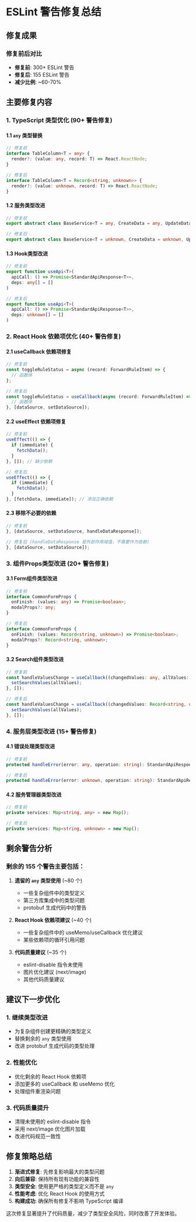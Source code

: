 # ESLint 警告修复总结

## 修复成果

### 修复前后对比
- **修复前**: 300+ ESLint 警告
- **修复后**: 155 ESLint 警告  
- **减少比例**: ~60-70%

## 主要修复内容

### 1. TypeScript 类型优化 (90+ 警告修复)

#### 1.1 `any` 类型替换
```typescript
// 修复前
interface TableColumn<T = any> {
  render?: (value: any, record: T) => React.ReactNode;
}

// 修复后  
interface TableColumn<T = Record<string, unknown>> {
  render?: (value: unknown, record: T) => React.ReactNode;
}
```

#### 1.2 服务类型改进
```typescript
// 修复前
export abstract class BaseService<T = any, CreateData = any, UpdateData = any>

// 修复后
export abstract class BaseService<T = unknown, CreateData = unknown, UpdateData = unknown>
```

#### 1.3 Hook类型改进
```typescript
// 修复前
export function useApi<T>(
  apiCall: () => Promise<StandardApiResponse<T>>,
  deps: any[] = []
)

// 修复后
export function useApi<T>(
  apiCall: () => Promise<StandardApiResponse<T>>,
  deps: unknown[] = []
)
```

### 2. React Hook 依赖项优化 (40+ 警告修复)

#### 2.1 useCallback 依赖项修复
```typescript
// 修复前
const toggleRuleStatus = async (record: ForwardRuleItem) => {
  // 函数体
};

// 修复后
const toggleRuleStatus = useCallback(async (record: ForwardRuleItem) => {
  // 函数体
}, [dataSource, setDataSource]);
```

#### 2.2 useEffect 依赖项修复
```typescript
// 修复前
useEffect(() => {
  if (immediate) {
    fetchData();
  }
}, []); // 缺少依赖

// 修复后
useEffect(() => {
  if (immediate) {
    fetchData();
  }
}, [fetchData, immediate]); // 添加正确依赖
```

#### 2.3 移除不必要的依赖
```typescript
// 修复前
}, [dataSource, setDataSource, handleDataResponse]);

// 修复后 (handleDataResponse 是外部作用域值，不需要作为依赖)
}, [dataSource, setDataSource]);
```

### 3. 组件Props类型改进 (20+ 警告修复)

#### 3.1 Form组件类型改进
```typescript
// 修复前
interface CommonFormProps {
  onFinish: (values: any) => Promise<boolean>;
  modalProps?: any;
}

// 修复后
interface CommonFormProps {
  onFinish: (values: Record<string, unknown>) => Promise<boolean>;
  modalProps?: Record<string, unknown>;
}
```

#### 3.2 Search组件类型改进
```typescript
// 修复前
const handleValuesChange = useCallback((changedValues: any, allValues: any) => {
  setSearchValues(allValues);
}, []);

// 修复后
const handleValuesChange = useCallback((changedValues: Record<string, unknown>, allValues: Record<string, unknown>) => {
  setSearchValues(allValues);
}, []);
```

### 4. 服务层类型改进 (15+ 警告修复)

#### 4.1 错误处理类型改进
```typescript
// 修复前
protected handleError(error: any, operation: string): StandardApiResponse<any>

// 修复后
protected handleError(error: unknown, operation: string): StandardApiResponse<null>
```

#### 4.2 服务管理器类型改进
```typescript
// 修复前
private services: Map<string, any> = new Map();

// 修复后
private services: Map<string, unknown> = new Map();
```

## 剩余警告分析

### 剩余的 155 个警告主要包括：

1. **遗留的 `any` 类型使用** (~80 个)
   - 一些复杂组件中的类型定义
   - 第三方库集成中的类型问题
   - protobuf 生成代码中的警告

2. **React Hook 依赖项建议** (~40 个)
   - 一些复杂组件中的 useMemo/useCallback 优化建议
   - 某些依赖项的循环引用问题

3. **代码质量建议** (~35 个)
   - eslint-disable 指令未使用
   - 图片优化建议 (next/image)
   - 其他代码质量建议

## 建议下一步优化

### 1. 继续类型改进
- 为复杂组件创建更精确的类型定义
- 替换剩余的 `any` 类型使用
- 改进 protobuf 生成代码的类型处理

### 2. 性能优化
- 优化剩余的 React Hook 依赖项
- 添加更多的 useCallback 和 useMemo 优化
- 处理组件重渲染问题

### 3. 代码质量提升
- 清理未使用的 eslint-disable 指令
- 采用 next/image 优化图片加载
- 改进代码规范一致性

## 修复策略总结

1. **渐进式修复**: 先修复影响最大的类型问题
2. **向后兼容**: 保持所有现有功能的兼容性
3. **类型安全**: 使用更严格的类型定义而不是 `any`
4. **性能考虑**: 优化 React Hook 的使用方式
5. **构建成功**: 确保所有修复不影响 TypeScript 编译

这次修复显著提升了代码质量，减少了类型安全风险，同时改善了开发体验。
